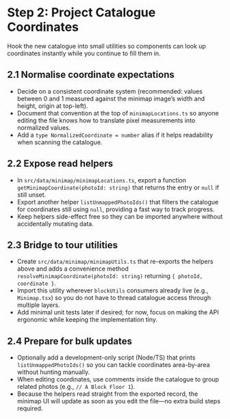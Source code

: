 ﻿# Step 2: Project Catalogue Coordinates

Hook the new catalogue into small utilities so components can look up coordinates instantly while you continue to fill them in.

## 2.1 Normalise coordinate expectations
- Decide on a consistent coordinate system (recommended: values between 0 and 1 measured against the minimap image’s width and height, origin at top-left).
- Document that convention at the top of `minimapLocations.ts` so anyone editing the file knows how to translate pixel measurements into normalized values.
- Add a `type NormalizedCoordinate = number` alias if it helps readability when scanning the catalogue.

## 2.2 Expose read helpers
- In `src/data/minimap/minimapLocations.ts`, export a function `getMinimapCoordinate(photoId: string)` that returns the entry or `null` if still unset.
- Export another helper `listUnmappedPhotoIds()` that filters the catalogue for coordinates still using `null`, providing a fast way to track progress.
- Keep helpers side-effect free so they can be imported anywhere without accidentally mutating data.

## 2.3 Bridge to tour utilities
- Create `src/data/minimap/minimapUtils.ts` that re-exports the helpers above and adds a convenience method `resolveMinimapCoordinate(photoId: string)` returning `{ photoId, coordinate }`.
- Import this utility wherever `blockUtils` consumers already live (e.g., `Minimap.tsx`) so you do not have to thread catalogue access through multiple layers.
- Add minimal unit tests later if desired; for now, focus on making the API ergonomic while keeping the implementation tiny.

## 2.4 Prepare for bulk updates
- Optionally add a development-only script (Node/TS) that prints `listUnmappedPhotoIds()` so you can tackle coordinates area-by-area without hunting manually.
- When editing coordinates, use comments inside the catalogue to group related photos (e.g., `// A Block Floor 1`).
- Because the helpers read straight from the exported record, the minimap UI will update as soon as you edit the file—no extra build steps required.
